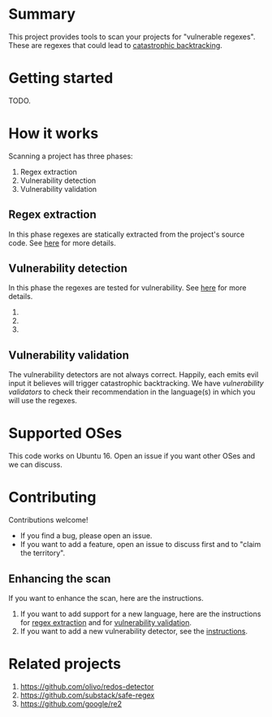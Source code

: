# Summary

This project provides tools to scan your projects for "vulnerable regexes".
These are regexes that could lead to [catastrophic backtracking](https://www.regular-expressions.info/catastrophic.html).

# Getting started

TODO.

# How it works

Scanning a project has three phases:

1. Regex extraction
2. Vulnerability detection
3. Vulnerability validation

## Regex extraction

In this phase regexes are statically extracted from the project's source code.
See [here](https://github.com/davisjam/vuln-regex-detector/blob/master/src/extract/README.md) for more details.

## Vulnerability detection

In this phase the regexes are tested for vulnerability.
See [here](https://github.com/davisjam/vuln-regex-detector/blob/master/src/detect/README.md) for more details.

1.
2.
3.

## Vulnerability validation

The vulnerability detectors are not always correct.
Happily, each emits evil input it believes will trigger catastrophic backtracking.
We have *vulnerability validators* to check their recommendation in the language(s) in which you will use the regexes.

# Supported OSes

This code works on Ubuntu 16.
Open an issue if you want other OSes and we can discuss.

# Contributing

Contributions welcome!
- If you find a bug, please open an issue.
- If you want to add a feature, open an issue to discuss first and to "claim the territory".

## Enhancing the scan

If you want to enhance the scan, here are the instructions.

1. If you want to add support for a new language, here are the instructions for [regex extraction](https://github.com/davisjam/vuln-regex-detector/blob/master/src/extract/README.md#how-do-i-add-a-new-extractor) and for [vulnerability validation](https://github.com/davisjam/vuln-regex-detector/blob/master/src/validate/README.md#how-do-i-add-a-new-validator).
2. If you want to add a new vulnerability detector, see the [instructions](https://github.com/davisjam/vuln-regex-detector/blob/master/src/detect/README.md).

# Related projects

1. https://github.com/olivo/redos-detector
2. https://github.com/substack/safe-regex
3. https://github.com/google/re2
